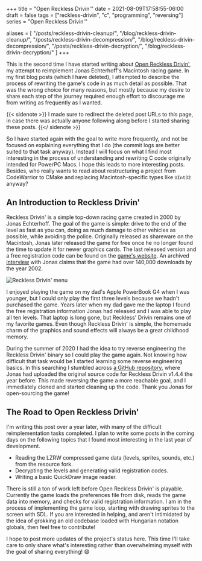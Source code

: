+++
title = "Open Reckless Drivin'"
date = 2021-08-09T17:58:55-06:00
draft = false
tags = ["reckless-drivin", "c", "programming", "reversing"]
series = "Open Reckless Drivin'"

aliases = [
  "/posts/reckless-drivin-cleanup/",
  "/blog/reckless-drivin-cleanup/",
  "/posts/reckless-drivin-decompression/",
  "/blog/reckless-drivin-decompression/",
  "/posts/reckless-drivin-decryption/",
  "/blog/reckless-drivin-decryption/"
]
+++

This is the second time I have started writing about [Open Reckless
Drivin'](https://github.com/natecraddock/open-reckless-drivin), my attempt to
reimplement Jonas Echterhoff's Macintosh racing game. In my first blog posts
(which I have deleted), I attempted to describe the process of rewriting the
game's code in as much detail as possible. That was the wrong choice for many
reasons, but mostly because my desire to share each step of the journey required
enough effort to discourage me from writing as frequently as I wanted.

{{< sidenote >}}
I made sure to redirect the deleted post URLs to this page, in case there was
actually anyone following along before I started sharing these posts.
{{</ sidenote >}}

So I have started again with the goal to write more frequently, and not be
focused on explaining everything that I do (the commit logs are better suited to
that task anyway). Instead I will focus on what I find most interesting in the
process of understanding and rewriting C code originally intended for PowerPC
Macs. I hope this leads to more interesting posts. Besides, who really wants to
read about restructuring a project from CodeWarrior to CMake and replacing
Macintosh-specific types like `UInt32` anyway?

## An Introduction to Reckless Drivin'

Reckless Drivin' is a simple top-down racing game created in 2000 by Jonas
Echterhoff. The goal of the game is simple: drive to the end of the level as
fast as you can, doing as much damage to other vehicles as possible, while
avoiding the police. Originally released as shareware on the Macintosh, Jonas
later released the game for free once he no longer found the time to update it
for newer graphics cards. The last released version and a free registration code
can be found on the [game's
website](http://jonasechterhoff.com/Reckless_Drivin.html). An archived
[interview](https://web.archive.org/web/20090417081552/http://www.coolmacintosh.com/jonasinterview.html)
with Jonas claims that the game had over 140,000 downloads by the year 2002.

![Reckless Drivin' menu](/images/reckless-drivin-menu.jpg)

I enjoyed playing the game on my dad's Apple PowerBook G4 when I was younger,
but I could only play the first three levels because we hadn't purchased the
game. Years later when my dad gave me the laptop I found the free registration
information Jonas had released and I was able to play all ten levels. That
laptop is long gone, but Reckless' Drivin remains one of my favorite games. Even
though Reckless Drivin' is simple, the homemade charm of the graphics and sound
effects will always be a great childhood memory.

During the summer of 2020 I had the idea to try reverse engineering the Reckless
Drivin' binary so I could play the game again. Not knowing how difficult that
task would be I started learning some reverse engineering basics. In this
searching I stumbled across [a GitHub
repository](https://github.com/jechter/RecklessDrivin), where Jonas had uploaded
the original source code for Reckless Drivin v1.4.4 the year before. This made
reversing the game a more reachable goal, and I immediately cloned and started
cleaning up the code. Thank you Jonas for open-sourcing the game!

## The Road to Open Reckless Drivin'

I'm writing this post over a year later, with many of the difficult
reimplementation tasks completed. I plan to write some posts in the coming days
on the following topics that I found most interesting in the last year of
development.

* Reading the LZRW compressed game data (levels, sprites, sounds, etc.) from the
  resource fork.
* Decrypting the levels and generating valid registration codes.
* Writing a basic QuickDraw image reader.

There is still a ton of work left before Open Reckless Drivin' is playable.
Currently the game loads the preferences file from disk, reads the game data
into memory, and checks for valid registration information. I am in the process
of implementing the game loop, starting with drawing sprites to the screen with
SDL. If you are interested in helping, and aren't intimidated by the idea of
grokking an old codebase loaded with Hungarian notation globals, then feel free
to contribute!

I hope to post more updates of the project's status here. This time
I'll take care to only share what's interesting rather than overwhelming myself
with the goal of sharing everything! 😄
